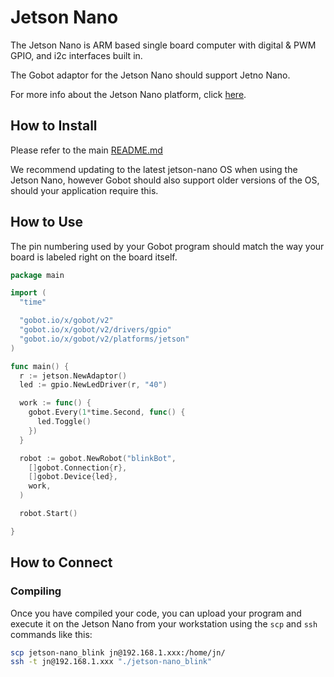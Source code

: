 # Jetson Nano

The Jetson Nano is ARM based single board computer with digital & PWM GPIO, and i2c interfaces built in.

The Gobot adaptor for the Jetson Nano should support Jetno Nano.

For more info about the Jetson Nano platform, click [here](https://developer.nvidia.com/embedded/jetson-nano/).

## How to Install

Please refer to the main [README.md](https://github.com/hybridgroup/gobot/blob/release/README.md)

We recommend updating to the latest jetson-nano OS when using the Jetson Nano, however Gobot should also support older
versions of the OS, should your application require this.

## How to Use

The pin numbering used by your Gobot program should match the way your board is labeled right on the board itself.

```go
package main

import (
  "time"

  "gobot.io/x/gobot/v2"
  "gobot.io/x/gobot/v2/drivers/gpio"
  "gobot.io/x/gobot/v2/platforms/jetson"
)

func main() {
  r := jetson.NewAdaptor()
  led := gpio.NewLedDriver(r, "40")

  work := func() {
    gobot.Every(1*time.Second, func() {
      led.Toggle()
    })
  }

  robot := gobot.NewRobot("blinkBot",
    []gobot.Connection{r},
    []gobot.Device{led},
    work,
  )

  robot.Start()

}
```

## How to Connect

### Compiling

Once you have compiled your code, you can upload your program and execute it on the Jetson Nano from your workstation using
the `scp` and `ssh` commands like this:

```sh
scp jetson-nano_blink jn@192.168.1.xxx:/home/jn/
ssh -t jn@192.168.1.xxx "./jetson-nano_blink"
```
